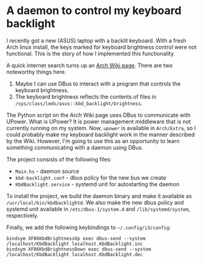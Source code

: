 # A daemon to control my keyboard backlight

I recently got a new (ASUS) laptop with a backlit keyboard.  With a fresh Arch
linux install, the keys marked for keyboard brightness control were not
functional.  This is the story of how I implemented this functionality.

A quick internet search turns up an [Arch Wiki
page](https://wiki.archlinux.org/index.php/Keyboard_backlight).  There are two
noteworthy things here.

1. Maybe I can use DBus to interact with a program that controls the keyboard
	 brightness.
2. The keyboard brightness reflects the contents of files in
	 `/sys/class/leds/asus::kbd_backlight/brightness`.

The Python script on the Arch Wiki page uses DBus to communicate with UPower.
What is UPower?  It is power management middleware that is not currently
running on my system.  Now, `upower` is available in `Arch/Extra`, so I could
probably make my keyboard backlight work in the manner described by the Wiki.
However, I'm going to use this as an opportunity to learn something
communicating with a daemon using DBus.

The project consists of the following files:

* `Main.hs` - daemon source
* `kbd-backlight.conf` - dbus policy for the new bus we create
* `KbdBacklight.service` - systemd unit for autostarting the daemon

To install the project, we build the daemon binary and make it available as
`/usr/local/bin/kbdbacklightd`.  We also make the new dbus policy and systemd unit available
in `/etc/dbus-1/system.d` and `/lib/systemd/system`, respectively.

Finally, we add the following keybindings to `~/.config/i3/config`:

```
bindsym XF86KbdBrightnessUp exec dbus-send --system /localhost/KbdBacklight localhost.KbdBacklight.inc
bindsym XF86KbdBrightnessDown exec dbus-send --system /localhost/KbdBacklight localhost.KbdBacklight.dec
```
